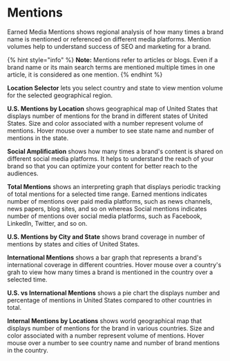# Mentions

Earned Media Mentions shows regional analysis of how many times a brand name is mentioned or referenced on different media platforms. Mention volumes help to understand success of SEO and marketing for a brand.

{% hint style="info" %}
**Note:** Mentions refer to articles or blogs. Even if a brand name or its main search terms are mentioned multiple times in one article, it is considered as one mention.
{% endhint %}

**Location Selector** lets you select country and state to view mention volume for the selected geographical region.

**U.S. Mentions by Location** shows geographical map of United States that displays number of mentions for the brand in different states of United States. Size and color associated with a number represent volume of mentions. Hover mouse over a number to see  state name and number of mentions in the state.

**Social Amplification** shows how many times a brand's content is shared on different social media platforms. It helps to understand the reach of your brand so that you can optimize your content for better reach to the audiences.

**Total Mentions** shows an interpreting graph that displays periodic tracking of total mentions for a selected time range. Earned mentions indicates number of mentions over paid media platforms, such as news channels, news papers, blog sites, and so on whereas Social mentions indicates number of mentions over social media platforms, such as Facebook, LinkedIn, Twitter, and so on.

**U.S. Mentions by City and State** shows brand coverage in number of mentions by states and cities of United States.

**International Mentions** shows a bar graph that represents a brand's international coverage in different countries. Hover mouse over a country's grah to view how many times a brand is mentioned in the country over a selected time.

**U.S. vs International Mentions** shows a pie chart the displays number and percentage of mentions in United States compared to other countries in total.

**Internal Mentions by Locations** shows world geographical map that displays number of mentions for the brand in various countries. Size and color associated with a number represent volume of mentions. Hover mouse over a number to see  country name and number of brand mentions in the country.

